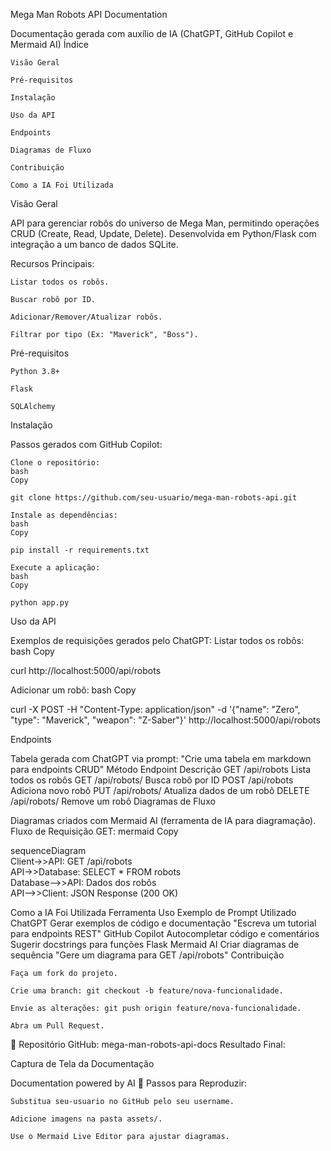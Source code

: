 Mega Man Robots API Documentation

Documentação gerada com auxílio de IA (ChatGPT, GitHub Copilot e Mermaid AI)
Índice

    Visão Geral

    Pré-requisitos

    Instalação

    Uso da API

    Endpoints

    Diagramas de Fluxo

    Contribuição

    Como a IA Foi Utilizada

Visão Geral

API para gerenciar robôs do universo de Mega Man, permitindo operações CRUD (Create, Read, Update, Delete). Desenvolvida em Python/Flask com integração a um banco de dados SQLite.

Recursos Principais:

    Listar todos os robôs.

    Buscar robô por ID.

    Adicionar/Remover/Atualizar robôs.

    Filtrar por tipo (Ex: "Maverick", "Boss").

Pré-requisitos

    Python 3.8+

    Flask

    SQLAlchemy

Instalação

Passos gerados com GitHub Copilot:

    Clone o repositório:
    bash
    Copy

    git clone https://github.com/seu-usuario/mega-man-robots-api.git  

    Instale as dependências:
    bash
    Copy

    pip install -r requirements.txt  

    Execute a aplicação:
    bash
    Copy

    python app.py  

Uso da API

Exemplos de requisições gerados pelo ChatGPT:
Listar todos os robôs:
bash
Copy

curl http://localhost:5000/api/robots  

Adicionar um robô:
bash
Copy

curl -X POST -H "Content-Type: application/json" -d '{"name": "Zero", "type": "Maverick", "weapon": "Z-Saber"}' http://localhost:5000/api/robots  

Endpoints

Tabela gerada com ChatGPT via prompt: "Crie uma tabela em markdown para endpoints CRUD"
Método	Endpoint	Descrição
GET	/api/robots	Lista todos os robôs
GET	/api/robots/<id>	Busca robô por ID
POST	/api/robots	Adiciona novo robô
PUT	/api/robots/<id>	Atualiza dados de um robô
DELETE	/api/robots/<id>	Remove um robô
Diagramas de Fluxo

Diagramas criados com Mermaid AI (ferramenta de IA para diagramação).
Fluxo de Requisição GET:
mermaid
Copy

sequenceDiagram  
    Client->>API: GET /api/robots  
    API->>Database: SELECT * FROM robots  
    Database-->>API: Dados dos robôs  
    API-->>Client: JSON Response (200 OK)  

Como a IA Foi Utilizada
Ferramenta	Uso	Exemplo de Prompt Utilizado
ChatGPT	Gerar exemplos de código e documentação	"Escreva um tutorial para endpoints REST"
GitHub Copilot	Autocompletar código e comentários	Sugerir docstrings para funções Flask
Mermaid AI	Criar diagramas de sequência	"Gere um diagrama para GET /api/robots"
Contribuição

    Faça um fork do projeto.

    Crie uma branch: git checkout -b feature/nova-funcionalidade.

    Envie as alterações: git push origin feature/nova-funcionalidade.

    Abra um Pull Request.

🔗 Repositório GitHub: mega-man-robots-api-docs
Resultado Final:

Captura de Tela da Documentação

Documentation powered by AI 🤖
Passos para Reproduzir:

    Substitua seu-usuario no GitHub pelo seu username.

    Adicione imagens na pasta assets/.

    Use o Mermaid Live Editor para ajustar diagramas.
